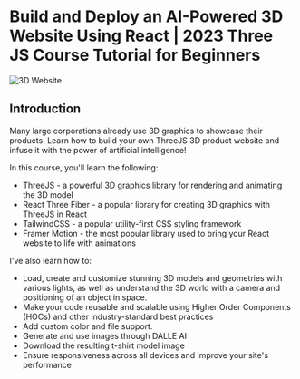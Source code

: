 # Build and Deploy an AI-Powered 3D Website Using React | 2023 Three JS Course Tutorial for Beginners
![3D Website](https://i.ibb.co/Krk39Cf/Thumbnali.png)

## Introduction
Many large corporations already use 3D graphics to showcase their products. Learn how to build your own ThreeJS 3D product website and infuse it with the power of artificial intelligence! 
 
In this course, you'll learn the following:
- ThreeJS - a powerful 3D graphics library for rendering and animating the 3D model
- React Three Fiber - a popular library for creating 3D graphics with ThreeJS in React
- TailwindCSS - a popular utility-first CSS styling framework
- Framer Motion - the most popular library used to bring your React website to life with animations

I've also learn how to:
- Load, create and customize stunning 3D models and geometries with various lights, as well as understand the 3D world with a camera and positioning of an object in space.
- Make your code reusable and scalable using Higher Order Components (HOCs) and other industry-standard best practices
- Add custom color and file support.
- Generate and use images through DALLE AI
- Download the resulting t-shirt model image
- Ensure responsiveness across all devices and improve your site's performance
